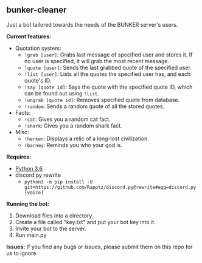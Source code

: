 ## bunker-cleaner
Just a bot tailored towards the needs of the BUNKER server's users.

**Current features:**
* Quotation system:
    * `!grab [user]`: Grabs last message of specified user and stores it. If no user is specified, it will grab the most recent message.
    * `!quote [user]`: Sends the last grabbed quote of the specified user.
    * `!list [user]`: Lists all the quotes the specified user has, and each quote's ID.
    * `!say [quote id]`: Says the quote with the specified quote ID, which can be found out using `!list`.
    * `!ungrab [quote id]`: Removes specified quote from database.
    * `!random`: Sends a random quote of all the stored quotes.
* Facts:
    * `!cat`: Gives you a random cat fact.
    * `!shark`: Gives you a random shark fact.
* Misc:
    * `!herken`: Displays a relic of a long-lost civilization. 
    * `!barney`: Reminds you who your god is.

**Requires:**
* [Python 3.6](https://www.python.org/downloads/release/python-360/)
* discord.py rewrite
	* `python3 -m pip install -U git+https://github.com/Rapptz/discord.py@rewrite#egg=discord.py[voice]`

**Running the bot:**
1. Download files into a directory.
2. Create a file called "key.txt" and put your bot key into it.
3. Invite your bot to the server.
4. Run main.py

**Issues:**
If you find any bugs or issues, please submit them on this repo for us to ignore.

